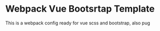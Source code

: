 # Webpack Vue Bootsrtap Template
This is a webpack config ready for vue scss and bootstrap, also pug